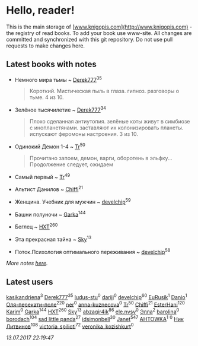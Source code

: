# Hello, reader!
This is the main storage of [www.knigopis.com](http://www.knigopis.com) - the registry of read books.
To add your book use www-site. All changes are committed and synchronized with this git repository.
Do not use pull requests to make changes here.


## Latest books with notes
* Немного мира тьмы ~ [Derek777](users/153/15386028-yandex)<sup>35</sup>
    > Короткий. Мистическая пыль в глаза. гипноз. разговоры о тьме. 4 из 10.

* Зелёное тысячилетие ~ [Derek777](users/153/15386028-yandex)<sup>34</sup>
    > Плохо сделанная антиутопия. зелёные коты живут в симбиозе с инопланетянами. заставляют их колонизировать планеты. испускают феромоны настроения. 3 из 10.

* Одинокий Демон 1-4 ~ [Tr](users/122/12282474-vkontakte)<sup>50</sup>
    > Прочитано запоем, демон, варги, оборотень в эльфку... Продолжение следует, ожидаем

* Самый первый ~ [Tr](users/122/12282474-vkontakte)<sup>49</sup>

* Альтист Данилов ~ [Chiffi](users/105/105831994080785626680-google)<sup>21</sup>

* Женщина. Учебник для мужчин ~ [develchip](users/852/85203415-vkontakte)<sup>59</sup>

* Башни полуночи ~ [Garka](users/115/115753719718250012620-google)<sup>144</sup>

* Беглец ~ [HXT](users/100/100002563462782-facebook)<sup>260</sup>

* Эта прекрасная тайна ~ [Sky](users/118/118049897850017649660-google)<sup>13</sup>

* Поток.Психология оптимального переживания ~ [develchip](users/852/85203415-vkontakte)<sup>58</sup>


_More notes [here](latest_books_with_notes.md)._


## Latest users
[kasikandriena](users/152/152488954-vkontakte)<sup>3</sup> 
[Derek777](users/153/15386028-yandex)<sup>35</sup> 
[ludus-stu](users/278/278300225-yandex)<sup>0</sup> 
[darijj](users/308/30890874-vkontakte)<sup>0</sup> 
[develchip](users/852/85203415-vkontakte)<sup>60</sup> 
[EuRusik](users/178/1788922883-facebook)<sup>1</sup> 
[Danio](users/112/112694474287465491328-google)<sup>1</sup> 
[Оля-перекати-поле](users/108/10848515355906827860-mailru)<sup>220</sup> 
[ner](users/102/102526509209081648246-google)<sup>0</sup> 
[anna-kuznecova](users/169/169947386-vkontakte)<sup>0</sup> 
[Tr](users/122/12282474-vkontakte)<sup>50</sup> 
[Chiffi](users/105/105831994080785626680-google)<sup>21</sup> 
[EsterHani](users/305/30558181-vkontakte)<sup>120</sup> 
[Karim](users/151/1512667952125284-facebook)<sup>0</sup> 
[Garka](users/115/115753719718250012620-google)<sup>144</sup> 
[HXT](users/100/100002563462782-facebook)<sup>260</sup> 
[Sky](users/118/118049897850017649660-google)<sup>13</sup> 
[abzagir4ik](users/362/3621623-vkontakte)<sup>86</sup> 
[ele.nvsv](users/504/50498112-vkontakte)<sup>0</sup> 
[Элла](users/100/1002037069862545-facebook)<sup>2</sup> 
[barolina](users/111/111866341985603744943-google)<sup>0</sup> 
[borodach](users/157/15706320-vkontakte)<sup>104</sup> 
[sad little panda](users/188/1882525281990290-facebook)<sup>27</sup> 
[idsimonbell](users/380/380554090-vkontakte)<sup>30</sup> 
[Janet](users/108/108113656204404967440-google)<sup>547</sup> 
[AHTOWKA](users/451/4517385-yandex)<sup>1</sup> 
[](users/104/104738523506260-facebook)<sup>0</sup> 
[Ник Литвинов](users/241/241974816-vkontakte)<sup>108</sup> 
[victoria_spilioti](users/219/219259003-vkontakte)<sup>72</sup> 
[veronika_kozishkurt](users/958/95843305-vkontakte)<sup>0</sup> 


_13.07.2017 22:19:47_
